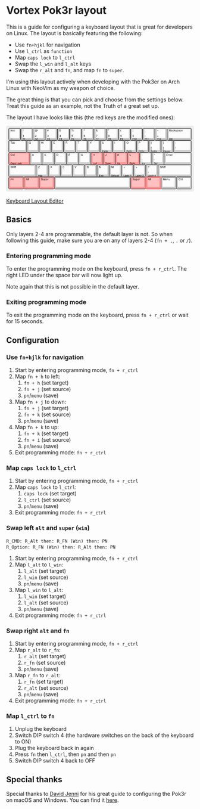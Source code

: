 # Vortex Pok3r layout

This is a guide for configuring a keyboard layout that is great for developers
on Linux. The layout is basically featuring the following:

- Use `fn+hjkl` for navigation
- Use `l_ctrl` as `function`
- Map `caps lock`  to `l_ctrl`
- Swap the `l_win` and `l_alt` keys
- Swap the `r_alt` and `fn`, and map `fn` to `super`.

I'm using this layout actively when developing with the Pok3er on Arch Linux
with NeoVim as my weapon of choice.

The great thing is that you can pick and choose from the settings below. Treat
this guide as an example, not the Truth of a great set up.

The layout I have looks like this (the red keys are the modified ones):

<img src="https://github.com/sebdah/pok3r-layout/blob/master/keyboard-layout.png" />

[Keyboard Layout Editor](http://www.keyboard-layout-editor.com/#/gists/d419920d1bf4d9b77aa91a868eb52652)

## Basics

Only layers 2-4 are programmable, the default layer is not. So when following
this guide, make sure you are on any of layers 2-4 (`fn + ,`, `.` or `/`).

### Entering programming mode

To enter the programming mode on the keyboard, press `fn + r_ctrl`. The right LED
under the space bar will now light up.

Note again that this is not possible in the default layer.

### Exiting programming mode

To exit the programming mode on the keyboard, press `fn + r_ctrl` or wait for
15 seconds.

## Configuration

### Use `fn+hjlk` for navigation

1. Start by entering programming mode, `fn + r_ctrl`
2. Map `fn + h` to left:
    1. `fn + h` (set target)
    2. `fn + j` (set source)
    3. `pn`/`menu` (save)
3. Map `fn + j` to down:
    1. `fn + j` (set target)
    2. `fn + k` (set source)
    3. `pn`/`menu` (save)
4. Map `fn + k` to up:
    1. `fn + k` (set target)
    2. `fn + i` (set source)
    3. `pn`/`menu` (save)
5. Exit programming mode: `fn + r_ctrl`

### Map `caps lock` to `l_ctrl`

1. Start by entering programming mode, `fn + r_ctrl`
2. Map `caps lock` to `l_ctrl`:
    1. `caps lock` (set target)
    2. `l_ctrl` (set source)
    3. `pn`/`menu` (save)
3. Exit programming mode: `fn + r_ctrl`

### Swap left `alt` and `super` (`win`)

    R_CMD: R_Alt then: R_FN (Win) then: PN
    R_Option: R_FN (Win) then: R_Alt then: PN

1. Start by entering programming mode, `fn + r_ctrl`
2. Map `l_alt` to `l_win`:
    1. `l_alt` (set target)
    2. `l_win` (set source)
    3. `pn`/`menu` (save)
3. Map `l_win` to `l_alt`:
    1. `l_win` (set target)
    2. `l_alt` (set source)
    3. `pn`/`menu` (save)
4. Exit programming mode: `fn + r_ctrl`

### Swap right `alt` and `fn`

1. Start by entering programming mode, `fn + r_ctrl`
2. Map `r_alt` to `r_fn`:
    1. `r_alt` (set target)
    2. `r_fn` (set source)
    3. `pn`/`menu` (save)
3. Map `r_fn` to `r_alt`:
    1. `r_fn` (set target)
    2. `r_alt` (set source)
    3. `pn`/`menu` (save)
4. Exit programming mode: `fn + r_ctrl`

### Map `l_ctrl` to `fn`

1. Unplug the keyboard
2. Switch DIP switch 4 (the hardware switches on the back of the keyboard to ON)
3. Plug the keyboard back in again
4. Press `fn` then `l_ctrl`, then `pn` and then `pn`
5. Switch DIP switch 4 back to OFF

## Special thanks

Special thanks to [David Jenni](https://github.com/davidjenni) for his great
guide to configuring the Pok3r on macOS and Windows. You can find it
[here](https://github.com/davidjenni/pok3r-layouts).
